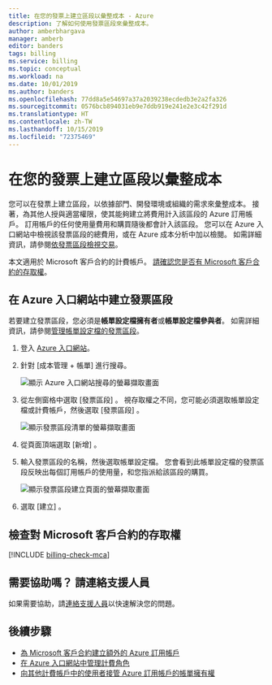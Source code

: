 ```yaml
---
title: 在您的發票上建立區段以彙整成本 - Azure
description: 了解如何使用發票區段來彙整成本。
author: amberbhargava
manager: amberb
editor: banders
tags: billing
ms.service: billing
ms.topic: conceptual
ms.workload: na
ms.date: 10/01/2019
ms.author: banders
ms.openlocfilehash: 77dd8a5e54697a37a2039238ecdedb3e2a2fa326
ms.sourcegitcommit: 0576bcb894031eb9e7ddb919e241e2e3c42f291d
ms.translationtype: HT
ms.contentlocale: zh-TW
ms.lasthandoff: 10/15/2019
ms.locfileid: "72375469"
---
```

# <a name="create-sections-on-your-invoice-to-organize-your-costs"></a>在您的發票上建立區段以彙整成本

您可以在發票上建立區段，以依據部門、開發環境或組織的需求來彙整成本。 接著，為其他人授與適當權限，使其能夠建立將費用計入該區段的 Azure 訂用帳戶。 訂用帳戶的任何使用量費用和購買隨後都會計入該區段。 您可以在 Azure 入口網站中檢視該發票區段的總費用，或在 Azure 成本分析中加以檢閱。 如需詳細資訊，請參閱[依發票區段檢視交易](billing-mca-understand-your-bill.md#view-transactions-by-invoice-sections)。

本文適用於 Microsoft 客戶合約的計費帳戶。 [請確認您是否有 Microsoft 客戶合約的存取權](#check-access-to-a-microsoft-customer-agreement)。

## <a name="create-an-invoice-section-in-the-azure-portal"></a>在 Azure 入口網站中建立發票區段

若要建立發票區段，您必須是**帳單設定檔擁有者**或**帳單設定檔參與者**。 如需詳細資訊，請參閱[管理帳單設定檔的發票區段](billing-understand-mca-roles.md#manage-invoice-sections-for-billing-profile)。

1. 登入 [Azure 入口網站](https://portal.azure.com)。

2. 針對 [成本管理 + 帳單]  進行搜尋。

   ![顯示 Azure 入口網站搜尋的螢幕擷取畫面](./media/billing-mca-section-invoice/billing-search-cost-management-billing.png)

3. 從左側窗格中選取 [發票區段]  。 視存取權之不同，您可能必須選取帳單設定檔或計費帳戶，然後選取 [發票區段]  。

   ![顯示發票區段清單的螢幕擷取畫面](./media/billing-mca-section-invoice/mca-select-invoice-sections.png)

4. 從頁面頂端選取 [新增]  。

5. 輸入發票區段的名稱，然後選取帳單設定檔。 您會看到此帳單設定檔的發票區段反映出每個訂用帳戶的使用量，和您指派給該區段的購買。 

   ![顯示發票區段建立頁面的螢幕擷取畫面](./media/billing-mca-section-invoice/mca-create-invoice-section.png)

6. 選取 [建立]  。

## <a name="check-access-to-a-microsoft-customer-agreement"></a>檢查對 Microsoft 客戶合約的存取權
[!INCLUDE [billing-check-mca](../../includes/billing-check-mca.md)]

## <a name="need-help-contact-support"></a>需要協助嗎？ 請連絡支援人員

如果需要協助，請[連絡支援人員](https://portal.azure.com/?#blade/Microsoft_Azure_Support/HelpAndSupportBlade)以快速解決您的問題。

## <a name="next-steps"></a>後續步驟

- [為 Microsoft 客戶合約建立額外的 Azure 訂用帳戶](billing-mca-create-subscription.md)
- [在 Azure 入口網站中管理計費角色](billing-understand-mca-roles.md#manage-billing-roles-in-the-azure-portal)
- [向其他計費帳戶中的使用者接管 Azure 訂用帳戶的帳單擁有權](billing-mca-request-billing-ownership.md)
